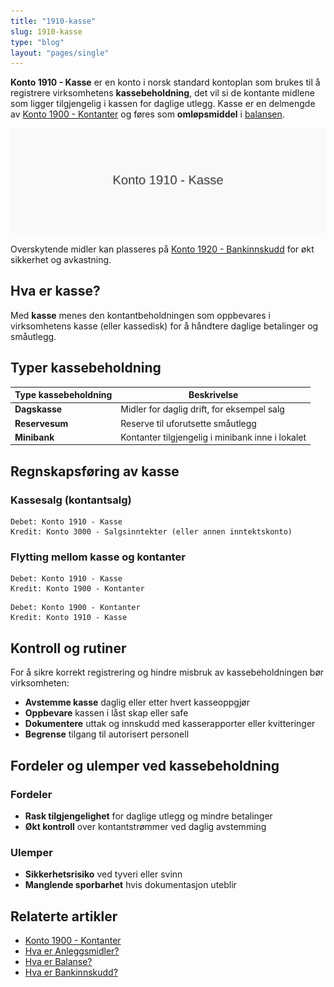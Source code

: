```yaml
---
title: "1910-kasse"
slug: 1910-kasse
type: "blog"
layout: "pages/single"
---
```


**Konto 1910 - Kasse** er en konto i norsk standard kontoplan som brukes til å registrere virksomhetens **kassebeholdning**, det vil si de kontante midlene som ligger tilgjengelig i kassen for daglige utlegg. Kasse er en delmengde av [Konto 1900 - Kontanter](/blogs/kontoplan/1900-kontanter "Konto 1900 - Kontanter") og føres som **omløpsmiddel** i [balansen](/blogs/regnskap/hva-er-balanse "Hva er Balanse?").

![Illustrasjon av konto 1910 kasse](1910-kasse-image.svg)

Overskytende midler kan plasseres på [Konto 1920 - Bankinnskudd](/blogs/kontoplan/1920-bankinnskudd "Konto 1920 - Bankinnskudd") for økt sikkerhet og avkastning.

## Hva er kasse?

Med **kasse** menes den kontantbeholdningen som oppbevares i virksomhetens kasse (eller kassedisk) for å håndtere daglige betalinger og småutlegg.

## Typer kassebeholdning

| Type kassebeholdning | Beskrivelse                                  |
|----------------------|----------------------------------------------|
| **Dagskasse**        | Midler for daglig drift, for eksempel salg   |
| **Reservesum**       | Reserve til uforutsette småutlegg            |
| **Minibank**         | Kontanter tilgjengelig i minibank inne i lokalet |

## Regnskapsføring av kasse

### Kassesalg (kontantsalg)

```
Debet: Konto 1910 - Kasse
Kredit: Konto 3000 - Salgsinntekter (eller annen inntektskonto)
```

### Flytting mellom kasse og kontanter

```
Debet: Konto 1910 - Kasse
Kredit: Konto 1900 - Kontanter
```

```
Debet: Konto 1900 - Kontanter
Kredit: Konto 1910 - Kasse
```

## Kontroll og rutiner

For å sikre korrekt registrering og hindre misbruk av kassebeholdningen bør virksomheten:

* **Avstemme kasse** daglig eller etter hvert kasseoppgjør
* **Oppbevare** kassen i låst skap eller safe
* **Dokumentere** uttak og innskudd med kasserapporter eller kvitteringer
* **Begrense** tilgang til autorisert personell

## Fordeler og ulemper ved kassebeholdning

### Fordeler

* **Rask tilgjengelighet** for daglige utlegg og mindre betalinger
* **Økt kontroll** over kontantstrømmer ved daglig avstemming

### Ulemper

* **Sikkerhetsrisiko** ved tyveri eller svinn
* **Manglende sporbarhet** hvis dokumentasjon uteblir

## Relaterte artikler

* [Konto 1900 - Kontanter](/blogs/kontoplan/1900-kontanter "Konto 1900 - Kontanter")
* [Hva er Anleggsmidler?](/blogs/regnskap/hva-er-anleggsmidler "Hva er Anleggsmidler?")
* [Hva er Balanse?](/blogs/regnskap/hva-er-balanse "Hva er Balanse?")
* [Hva er Bankinnskudd?](/blogs/regnskap/hva-er-bankinnskudd "Bankinnskudd i Regnskap - Typer, Regnskapsføring og Rentehåndtering")
